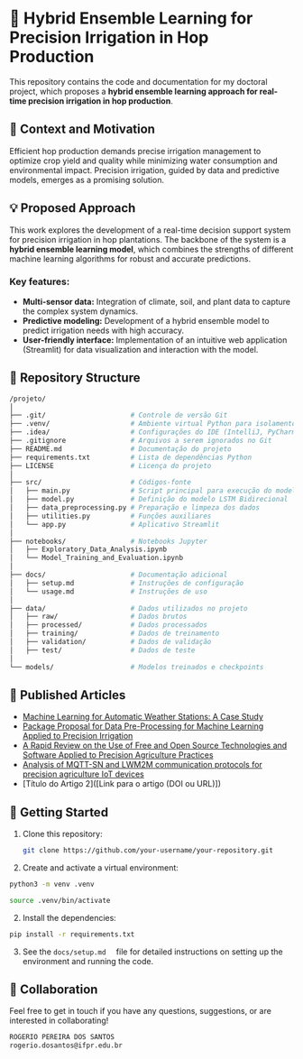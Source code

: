 # 🚀 Hybrid Ensemble Learning for Precision Irrigation in Hop Production

This repository contains the code and documentation for my doctoral project, which proposes a **hybrid ensemble learning approach for real-time precision irrigation in hop production**.

## 🌾 Context and Motivation

Efficient hop production demands precise irrigation management to optimize crop yield and quality while minimizing water consumption and environmental impact. Precision irrigation, guided by data and predictive models, emerges as a promising solution.

## 💡 Proposed Approach

This work explores the development of a real-time decision support system for precision irrigation in hop plantations. The backbone of the system is a **hybrid ensemble learning model**, which combines the strengths of different machine learning algorithms for robust and accurate predictions.

### Key features:

- **Multi-sensor data:** Integration of climate, soil, and plant data to capture the complex system dynamics.
- **Predictive modeling:** Development of a hybrid ensemble model to predict irrigation needs with high accuracy.
- **User-friendly interface:** Implementation of an intuitive web application (Streamlit) for data visualization and interaction with the model.

## 📂 Repository Structure
```bash
/projeto/
│
├── .git/                     # Controle de versão Git
├── .venv/                    # Ambiente virtual Python para isolamento de dependências
├── .idea/                    # Configurações do IDE (IntelliJ, PyCharm, etc.)
├── .gitignore                # Arquivos a serem ignorados no Git
├── README.md                 # Documentação do projeto
├── requirements.txt          # Lista de dependências Python
├── LICENSE                   # Licença do projeto
│
├── src/                      # Códigos-fonte
│   ├── main.py               # Script principal para execução do modelo
│   ├── model.py              # Definição do modelo LSTM Bidirecional
│   ├── data_preprocessing.py # Preparação e limpeza dos dados
│   ├── utilities.py          # Funções auxiliares
│   └── app.py                # Aplicativo Streamlit
│
├── notebooks/                # Notebooks Jupyter
│   ├── Exploratory_Data_Analysis.ipynb
│   └── Model_Training_and_Evaluation.ipynb
│
├── docs/                     # Documentação adicional
│   ├── setup.md              # Instruções de configuração
│   └── usage.md              # Instruções de uso
│
├── data/                     # Dados utilizados no projeto
│   ├── raw/                  # Dados brutos
│   ├── processed/            # Dados processados
│   ├── training/             # Dados de treinamento
│   ├── validation/           # Dados de validação
│   ├── test/                 # Dados de teste
│
└── models/                   # Modelos treinados e checkpoints 
```

## 📄 Published Articles

- [Machine Learning for Automatic Weather Stations: A Case Study](https://link.springer.com/chapter/10.1007/978-3-031-38344-1_6)
- [Package Proposal for Data Pre-Processing for Machine Learning Applied to Precision Irrigation](https://ieeexplore.ieee.org/abstract/document/10084899)
- [A Rapid Review on the Use of Free and Open Source Technologies and Software Applied to Precision Agriculture Practices](https://www.mdpi.com/2224-2708/12/2/28)
- [Analysis of MQTT-SN and LWM2M communication protocols for precision agriculture IoT devices](https://ieeexplore.ieee.org/abstract/document/9820048)
- [Título do Artigo 2]([Link para o artigo (DOI ou URL)]) 

## 🚀 Getting Started

1. Clone this repository:
   ```bash
   git clone https://github.com/your-username/your-repository.git

1. Create and activate a virtual environment:
  ```bash
python3 -m venv .venv
 ```
```bash
source .venv/bin/activate
 ```
2. Install the dependencies:
  ```bash
pip install -r requirements.txt
 ```

3. See the ```docs/setup.md  ``` file for detailed instructions on setting up the environment and running the code.

## 🤝 Collaboration
Feel free to get in touch if you have any questions, suggestions, or are interested in collaborating!
 ```bash
ROGERIO PEREIRA DOS SANTOS
rogerio.dosantos@ifpr.edu.br
```
